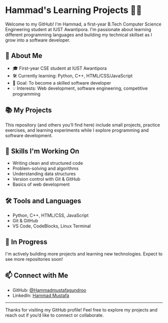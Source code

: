 # Hammad's Learning Projects 👨‍💻

Welcome to my GitHub! I'm Hammad, a first-year B.Tech Computer Science Engineering student at IUST Awantipora. I'm passionate about learning different programming languages and building my technical skillset as I grow into a software developer.

## 🌱 About Me

- 🎓 First-year CSE student at IUST Awantipora  
- 🛠️ Currently learning: Python, C++, HTML/CSS/JavaScript  
- 🚀 Goal: To become a skilled software developer  
- 💡 Interests: Web development, software engineering, competitive programming  

## 📚 My Projects

This repository (and others you’ll find here) include small projects, practice exercises, and learning experiments while I explore programming and software development.

## 🧠 Skills I'm Working On

- Writing clean and structured code  
- Problem-solving and algorithms  
- Understanding data structures  
- Version control with Git & GitHub  
- Basics of web development  

## 🛠️ Tools and Languages

- Python, C++, HTML/CSS, JavaScript  
- Git & GitHub  
- VS Code, CodeBlocks, Linux Terminal  

## 🚧 In Progress

I'm actively building more projects and learning new technologies. Expect to see more repositories soon!

## 📫 Connect with Me

- GitHub: [@Hammadmustafagundroo](https://github.com/Hammadmustafagundroo)  
- LinkedIn: [Hammad Mustafa](https://www.linkedin.com/in/hammad-mustafa-431175332)

---

Thanks for visiting my GitHub profile! Feel free to explore my projects and reach out if you’d like to connect or collaborate.
